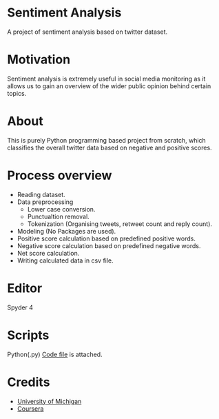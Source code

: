 # Sentiment Analysis
A project of sentiment analysis based on twitter dataset.

# Motivation
Sentiment analysis is extremely useful in social media monitoring as it allows us to gain an overview of the wider public opinion behind certain topics.

# About
This is purely Python programming based project from scratch, which classifies the overall twitter data based on negative and positive scores. 

# Process overview
- Reading dataset.
- Data preprocessing
  - Lower case conversion.
  - Punctualtion removal.
  - Tokenization (Organising tweets, retweet count and reply count).
 - Modeling (No Packages are used).
  - Positive score calculation based on predefined positive words.
  - Negative score calculation based on predefined negative words.
  - Net score calculation.
- Writing calculated data in csv file.

# Editor
Spyder 4

# Scripts 
Python(.py) [Code file](https://github.com/AgamDamaraju/SentimentAnalysis/) is attached.

# Credits
- [University of Michigan](https://umich.edu/)
- [Coursera](https://www.coursera.org)
